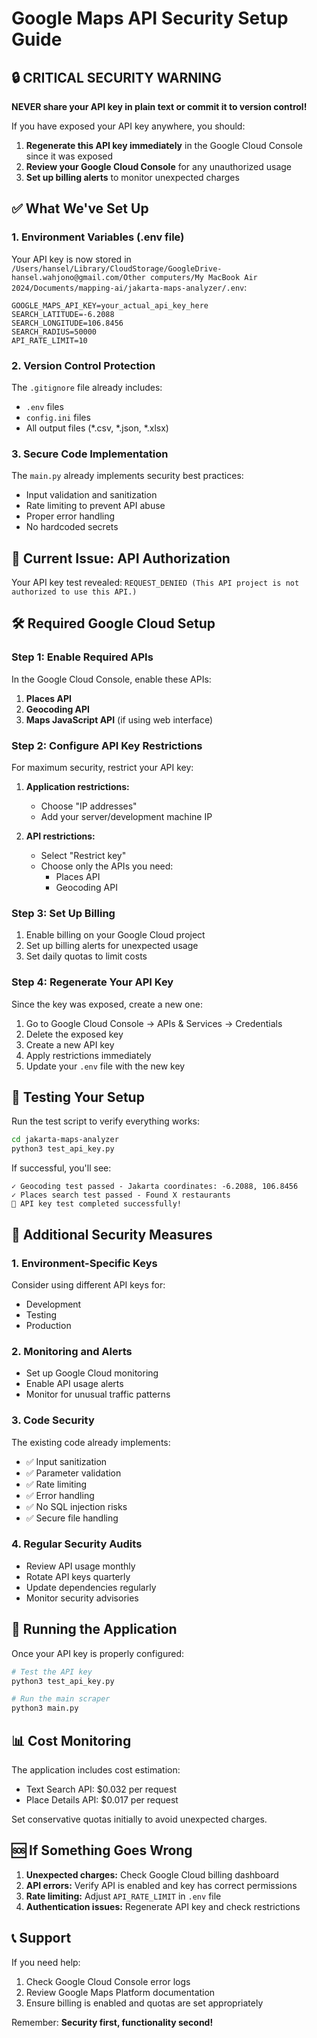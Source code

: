 # Google Maps API Security Setup Guide

## 🔒 CRITICAL SECURITY WARNING

**NEVER share your API key in plain text or commit it to version control!**

If you have exposed your API key anywhere, you should:

1. **Regenerate this API key immediately** in the Google Cloud Console since it was exposed
2. **Review your Google Cloud Console** for any unauthorized usage
3. **Set up billing alerts** to monitor unexpected charges

## ✅ What We've Set Up

### 1. Environment Variables (.env file)
Your API key is now stored in `/Users/hansel/Library/CloudStorage/GoogleDrive-hansel.wahjono@gmail.com/Other computers/My MacBook Air 2024/Documents/mapping-ai/jakarta-maps-analyzer/.env`:

```env
GOOGLE_MAPS_API_KEY=your_actual_api_key_here
SEARCH_LATITUDE=-6.2088
SEARCH_LONGITUDE=106.8456
SEARCH_RADIUS=50000
API_RATE_LIMIT=10
```

### 2. Version Control Protection
The `.gitignore` file already includes:
- `.env` files
- `config.ini` files
- All output files (*.csv, *.json, *.xlsx)

### 3. Secure Code Implementation
The `main.py` already implements security best practices:
- Input validation and sanitization
- Rate limiting to prevent API abuse
- Proper error handling
- No hardcoded secrets

## 🚨 Current Issue: API Authorization

Your API key test revealed: `REQUEST_DENIED (This API project is not authorized to use this API.)`

## 🛠️ Required Google Cloud Setup

### Step 1: Enable Required APIs
In the Google Cloud Console, enable these APIs:
1. **Places API**
2. **Geocoding API** 
3. **Maps JavaScript API** (if using web interface)

### Step 2: Configure API Key Restrictions
For maximum security, restrict your API key:

1. **Application restrictions:**
   - Choose "IP addresses" 
   - Add your server/development machine IP

2. **API restrictions:**
   - Select "Restrict key"
   - Choose only the APIs you need:
     - Places API
     - Geocoding API

### Step 3: Set Up Billing
1. Enable billing on your Google Cloud project
2. Set up billing alerts for unexpected usage
3. Set daily quotas to limit costs

### Step 4: Regenerate Your API Key
Since the key was exposed, create a new one:
1. Go to Google Cloud Console → APIs & Services → Credentials
2. Delete the exposed key
3. Create a new API key
4. Apply restrictions immediately
5. Update your `.env` file with the new key

## 🧪 Testing Your Setup

Run the test script to verify everything works:

```bash
cd jakarta-maps-analyzer
python3 test_api_key.py
```

If successful, you'll see:
```
✓ Geocoding test passed - Jakarta coordinates: -6.2088, 106.8456
✓ Places search test passed - Found X restaurants
🎉 API key test completed successfully!
```

## 🔐 Additional Security Measures

### 1. Environment-Specific Keys
Consider using different API keys for:
- Development
- Testing  
- Production

### 2. Monitoring and Alerts
- Set up Google Cloud monitoring
- Enable API usage alerts
- Monitor for unusual traffic patterns

### 3. Code Security
The existing code already implements:
- ✅ Input sanitization
- ✅ Parameter validation
- ✅ Rate limiting
- ✅ Error handling
- ✅ No SQL injection risks
- ✅ Secure file handling

### 4. Regular Security Audits
- Review API usage monthly
- Rotate API keys quarterly
- Update dependencies regularly
- Monitor security advisories

## 🚀 Running the Application

Once your API key is properly configured:

```bash
# Test the API key
python3 test_api_key.py

# Run the main scraper
python3 main.py
```

## 📊 Cost Monitoring

The application includes cost estimation:
- Text Search API: $0.032 per request
- Place Details API: $0.017 per request

Set conservative quotas initially to avoid unexpected charges.

## 🆘 If Something Goes Wrong

1. **Unexpected charges:** Check Google Cloud billing dashboard
2. **API errors:** Verify API is enabled and key has correct permissions
3. **Rate limiting:** Adjust `API_RATE_LIMIT` in `.env` file
4. **Authentication issues:** Regenerate API key and check restrictions

## 📞 Support

If you need help:
1. Check Google Cloud Console error logs
2. Review Google Maps Platform documentation
3. Ensure billing is enabled and quotas are set appropriately

Remember: **Security first, functionality second!**